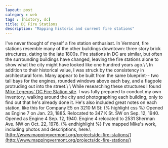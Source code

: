 ```yaml
---
layout: post
category : web
tags : [history, dc]
title: DC Fire Stations
description: "Mapping historic and current fire stations"
---
```


I've never thought of myself a fire station enthusiast. In Vermont, fire stations resemble many of the other buildings downtown: three story brick structures, dating to the late 1800s. Fire stations in DC are similar, but often the surrounding buildings have changed, leaving the fire stations alone to show what the city might have looked like one hundred years ago.\\
\\
In addition to their historical value, I was struck by the consistency in architectural form. Many appear to be built from the same blueprint-- two tall bays for the engines, rounded windows above each bay, and a flagpole protruding out into the street.\\
\\
While researching these structures I found [Mike Legeros' DC Fire Station site](http://legeros.com/history/dc/). I was fully prepared to conduct my own inventory, walking around the city and photographing each building, only to find out that he's already done it. He's also included great notes on each station, like this for Company E5 on 3210 M St:
{% highlight css %}
Opened as Engine 7 on Jan. 23, 1885. Relocated to 347 K St. SW on Sep. 12, 1940. 
Opened as Engine 4 Sep. 12, 1940. Engine 4 relocated to 2531 Sherman Ave. NW 
on Oct. 22, 1976. 
{% endhighlight %}
I've mapped Mike's work, including photos and descriptions,  here:\\
[http://www.mappingvermont.org/projects/dc-fire-stations/](http://www.mappingvermont.org/projects/dc-fire-stations/)
